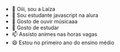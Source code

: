 - 👋 Oiii, sou a Laíza
- 👀 Sou estudante javascript na alura
- 🌱 Gosto de ouvir músicaaa
- 💞️ Gosto de estudar
- 📫 Assisto animes nas horas vagas
- 😄 Estou no primeiro ano do ensino médio


<!---
laiza95/laiza95 is a ✨ special ✨ repository because its `README.md` (this file) appears on your GitHub profile.
You can click the Preview link to take a look at your changes.
--->
